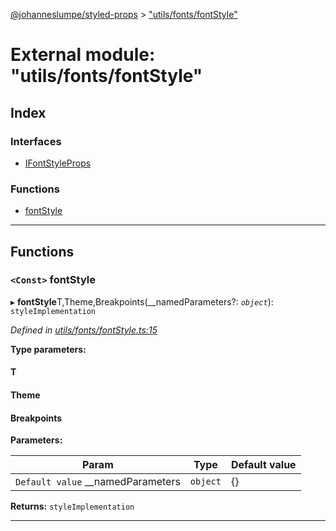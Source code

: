 [@johanneslumpe/styled-props](../README.md) > ["utils/fonts/fontStyle"](../modules/_utils_fonts_fontstyle_.md)

# External module: "utils/fonts/fontStyle"

## Index

### Interfaces

* [IFontStyleProps](../interfaces/_utils_fonts_fontstyle_.ifontstyleprops.md)

### Functions

* [fontStyle](_utils_fonts_fontstyle_.md#fontstyle)

---

## Functions

<a id="fontstyle"></a>

### `<Const>` fontStyle

▸ **fontStyle**T,Theme,Breakpoints(__namedParameters?: *`object`*): `styleImplementation`

*Defined in [utils/fonts/fontStyle.ts:15](https://github.com/johanneslumpe/styled-props/blob/3abf398/src/utils/fonts/fontStyle.ts#L15)*

**Type parameters:**

#### T 
#### Theme 
#### Breakpoints 
**Parameters:**

| Param | Type | Default value |
| ------ | ------ | ------ |
| `Default value` __namedParameters | `object` |  {} |

**Returns:** `styleImplementation`

___

